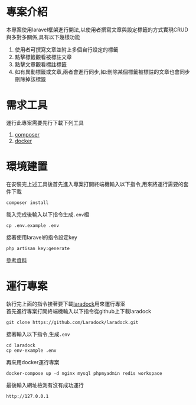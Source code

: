 # 專案介紹
本專案使用laravel框架進行開法,以使用者撰寫文章與設定標籤的方式實現CRUD與多對多關係,具有以下幾樣功能
1. 使用者可撰寫文章並附上多個自行設定的標籤
2. 點擊標籤觀看被標註文章
3. 點擊文章觀看標註標籤
4. 如有異動標籤或文章,兩者會進行同步,如:刪除某個標籤被標註的文章也會同步刪除掉該標籤
# 需求工具
運行此專案需要先行下載下列工具
1. [composer](https://getcomposer.org/download/)
2. [docker](https://www.docker.com/)
# 環境建置
在安裝完上述工具後首先進入專案打開終端機輸入以下指令,用來將運行需要的套件下載
```
composer install
```
載入完成後輸入以下指令生成```.env```檔
```
cp .env.example .env
```
接著使用laravel的指令設定key
```
php artisan key:generate
```
[參考資料](https://medium.com/aydenlin/clone-a-laravel-project-from-remote-6bf656fd842a)
# 運行專案
執行完上面的指令接著要下載[laradock](https://laradock.io/)用來運行專案<br>
首先進行專案打開終端機輸入以下指令從github上下載laradock
```
git clone https://github.com/Laradock/laradock.git
```
接著輸入以下指令,生成```.env```
```
cd laradock
cp env-example .env
```
再來用docker運行專案
```
docker-compose up -d nginx mysql phpmyadmin redis workspace 
```
最後輸入網址檢測有沒有成功運行
```
http://127.0.0.1
```
